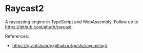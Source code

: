 # Raycast2

A raycasting engine in TypeScript and WebAssembly. Follow up to https://github.com/ahuth/raycast.

References:
- https://grantshandy.github.io/posts/raycasting/
